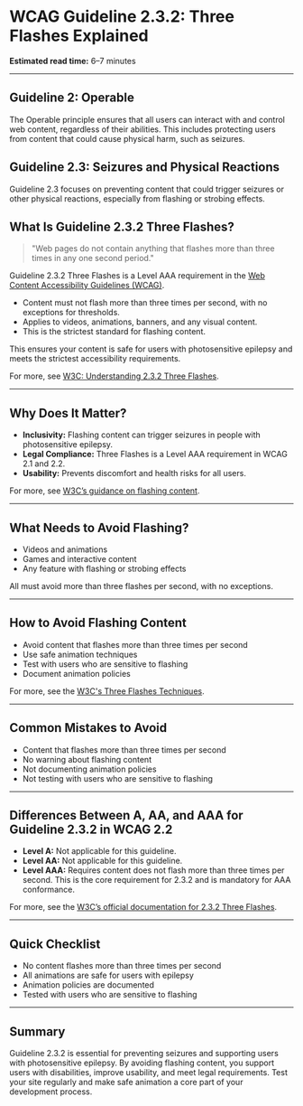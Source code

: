<!--
title: 2.3.2 - Three Flashes
series: Making the Web Accessible for All
description: A practical guide to WCAG Guideline 2.3.2 (Three Flashes)—what it means, why it matters, and how to avoid content that flashes more than three times in any one second period.
keywords: wcag 2.3.2, three flashes, seizure, accessibility, web standards, digital inclusion
image: WCAG-Series-2.3.2.png
imageAlt: Blue text on yellow background saying, "Web Content Accessibiilty Guiedlines (WCAG) 2.3.2 Explained, Three Flashes"
status: published
date: 2025-07-03
excerpt: This guideline ensures content does not flash more than three times in one second to prevent seizures.
next: /wcag/WCAG-Guideline-2-3-3-Animation-from-Interactions-Explained, Guideline 2.3.3 - Animation from Interactions
previous: /wcag/WCAG-Guideline-2-3-1-Three-Flashes-or-Below-Threshold-Explained, Guideline 2.3.1 - Three Flashes or Below Threshold
-->

# **WCAG Guideline 2.3.2: Three Flashes Explained**

**Estimated read time:** 6–7 minutes

---

## **Guideline 2: Operable**

The Operable principle ensures that all users can interact with and control web content, regardless of their abilities. This includes protecting users from content that could cause physical harm, such as seizures.

## **Guideline 2.3: Seizures and Physical Reactions**

Guideline 2.3 focuses on preventing content that could trigger seizures or other physical reactions, especially from flashing or strobing effects.

## **What Is Guideline 2.3.2 Three Flashes?**

> "Web pages do not contain anything that flashes more than three times in any one second period."

Guideline 2.3.2 Three Flashes is a Level AAA requirement in the [Web Content Accessibility Guidelines (WCAG)](https://www.w3.org/WAI/WCAG22/quickref/#three-flashes).

- Content must not flash more than three times per second, with no exceptions for thresholds.
- Applies to videos, animations, banners, and any visual content.
- This is the strictest standard for flashing content.

This ensures your content is safe for users with photosensitive epilepsy and meets the strictest accessibility requirements.

For more, see [W3C: Understanding 2.3.2 Three Flashes](https://www.w3.org/WAI/WCAG22/Understanding/three-flashes.html).

---

## **Why Does It Matter?**

- **Inclusivity:** Flashing content can trigger seizures in people with photosensitive epilepsy.
- **Legal Compliance:** Three Flashes is a Level AAA requirement in WCAG 2.1 and 2.2.
- **Usability:** Prevents discomfort and health risks for all users.

For more, see [W3C’s guidance on flashing content](https://www.w3.org/WAI/WCAG22/Understanding/three-flashes.html).

---

## **What Needs to Avoid Flashing?**

- Videos and animations
- Games and interactive content
- Any feature with flashing or strobing effects

All must avoid more than three flashes per second, with no exceptions.

---

## **How to Avoid Flashing Content**

- Avoid content that flashes more than three times per second
- Use safe animation techniques
- Test with users who are sensitive to flashing
- Document animation policies

For more, see the [W3C's Three Flashes Techniques](https://www.w3.org/WAI/WCAG22/Techniques/general/G19).

---

## **Common Mistakes to Avoid**

- Content that flashes more than three times per second
- No warning about flashing content
- Not documenting animation policies
- Not testing with users who are sensitive to flashing

---

## **Differences Between A, AA, and AAA for Guideline 2.3.2 in WCAG 2.2**

- **Level A:** Not applicable for this guideline.
- **Level AA:** Not applicable for this guideline.
- **Level AAA:** Requires content does not flash more than three times per second. This is the core requirement for 2.3.2 and is mandatory for AAA conformance.

For more, see the [W3C’s official documentation for 2.3.2 Three Flashes](https://www.w3.org/WAI/WCAG22/Understanding/three-flashes.html).

---

## **Quick Checklist**

- No content flashes more than three times per second
- All animations are safe for users with epilepsy
- Animation policies are documented
- Tested with users who are sensitive to flashing

---

## **Summary**

Guideline 2.3.2 is essential for preventing seizures and supporting users with photosensitive epilepsy. By avoiding flashing content, you support users with disabilities, improve usability, and meet legal requirements. Test your site regularly and make safe animation a core part of your development process.
